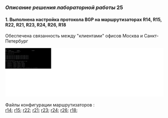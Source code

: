 ### _Описание решения лабораторной работы_ 25

#### 1. Выполнена настройка протокола BGP на маршрутизаторах R14, R15, R22, R21, R23, R24, R26, R18
Обеспечена связанность между "клиентами" офисов Москва и Санкт-Петербург

![](ping_Moscow_Piter.jpg)

Файлы конфигурации маршрутизаторов :  
  [r14](https://github.com/kononenko-yury/otus-network-practics/blob/main/lab25/r14);
  [r15](https://github.com/kononenko-yury/otus-network-practics/blob/main/lab25/r15);
  [r22](https://github.com/kononenko-yury/otus-network-practics/blob/main/lab25/r22);
  [r21](https://github.com/kononenko-yury/otus-network-practics/blob/main/lab25/r21);
  [r23](https://github.com/kononenko-yury/otus-network-practics/blob/main/lab25/r23);
  [r24](https://github.com/kononenko-yury/otus-network-practics/blob/main/lab25/r24);
  [r26](https://github.com/kononenko-yury/otus-network-practics/blob/main/lab25/r26);
  [r18](https://github.com/kononenko-yury/otus-network-practics/blob/main/lab25/r18);
